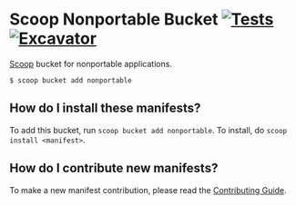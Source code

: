 # Scoop Nonportable Bucket [![Tests](https://github.com/ScoopInstaller/Nonportable/actions/workflows/ci.yml/badge.svg)](https://github.com/ScoopInstaller/Nonportable/actions/workflows/ci.yml) [![Excavator](https://github.com/ScoopInstaller/Nonportable/actions/workflows/excavator.yml/badge.svg)](https://github.com/ScoopInstaller/Nonportable/actions/workflows/excavator.yml)

[Scoop](https://scoop.sh/) bucket for nonportable applications.

    $ scoop bucket add nonportable

How do I install these manifests?
---------------------------------

To add this bucket, run `scoop bucket add nonportable`. To install, do `scoop install <manifest>`.

How do I contribute new manifests?
----------------------------------

To make a new manifest contribution, please read the [Contributing Guide](https://github.com/ScoopInstaller/.github/blob/main/.github/CONTRIBUTING.md).
